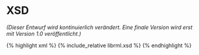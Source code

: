 # XSD

*(Dieser Entwurf wird kontinuierlich verändert. Eine finale Version wird erst mit Version 1.0 veröffentlicht.)*

{% highlight xml %}
{% include_relative librml.xsd %}
{% endhighlight %}

